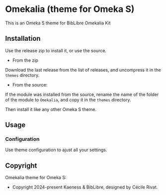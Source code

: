 Omekalia (theme for Omeka S)
=================================

This is an Omeka S theme for BibLibre Omekalia Kit

Installation
------------

Use the release zip to install it, or use the source.

* From the zip

Download the last release from the list of releases, and uncompress it in the `themes` directory.

* From the source:

If the module was installed from the source, rename the name of the folder of the module to `Omekalia`, and copy it in the `themes` directory.

Then install it like any other Omeka S theme.


Usage
-----

### Configuration

Use theme configuration to ajust all your settings.



Copyright
---------

Omekalia theme for Omeka S:

* Copyright 2024-present Kaeness & BibLibre, designed by Cécile Rivat.


